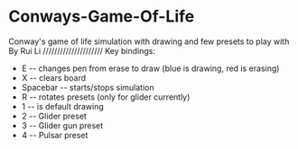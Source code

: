 # Conways-Game-Of-Life

Conway's game of life simulation with drawing and few presets to play with
By Rui Li
/////////////////////
Key bindings:
* E -- changes pen from erase to draw (blue is drawing, red is erasing)
* X -- clears board
* Spacebar -- starts/stops simulation
* R -- rotates presets (only for glider currently)
* 1 -- is default drawing
* 2 -- Glider preset
* 3 -- Glider gun preset
* 4 -- Pulsar preset

